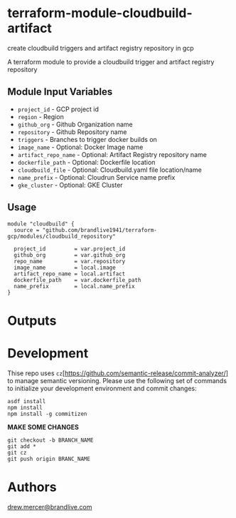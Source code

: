 # terraform-module-cloudbuild-artifact
create cloudbuild triggers and artifact registry repository in gcp

A terraform module to provide a cloudbuild trigger and artifact registry repository

Module Input Variables
----------------------

- `project_id` - GCP project id
- `region` - Region
- `github_org` - Github Organization name
- `repository` - Github Repository name
- `triggers` - Branches to trigger docker builds on
- `image_name` - Optional: Docker Image name
- `artifact_repo_name` - Optional: Artifact Registry repository name
- `dockerfile_path` - Optional: Dockerfile location
- `cloudbuild_file` - Optional: Cloudbuild.yaml file location/name
- `name_prefix` - Optional: Cloudrun Service name prefix
- `gke_cluster` - Optional: GKE Cluster 

Usage
-----

```hcl
module "cloudbuild" {
  source = "github.com/brandlive1941/terraform-gcp/modules/cloudbuild_repository"

  project_id         = var.project_id
  github_org         = var.github_org
  repo_name          = var.repository
  image_name         = local.image
  artifact_repo_name = local.artifact
  dockerfile_path    = var.dockerfile_path
  name_prefix        = local.name_prefix
}
```

Outputs
=======


Development
=======

Thise repo uses `cz`[https://github.com/semantic-release/commit-analyzer/] to manage semantic versioning. Please use the following set of commands to initialize your development environment and commit changes:

```
asdf install
npm install
npm install -g commitizen
```
**MAKE SOME CHANGES**
```
git checkout -b BRANCH_NAME
git add *
git cz
git push origin BRANC_NAME
```

Authors
=======

drew.mercer@brandlive.com
